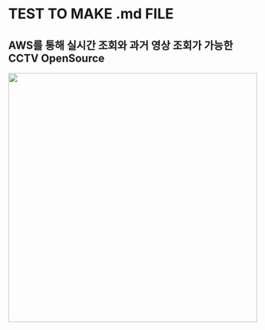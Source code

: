 TEST TO MAKE .md FILE
================

AWS를 통해 실시간 조회와 과거 영상 조회가 가능한 CCTV OpenSource
--------------------------------------------------------------------------------


<img src="https://github.com/hs-1771178-leenamho/study/blob/main/img/cameraui.png" width="500" height="500">

